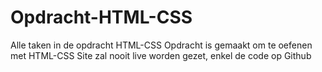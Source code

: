 # Opdracht-HTML-CSS
Alle taken in de opdracht HTML-CSS
Opdracht is gemaakt om te oefenen met HTML-CSS
Site zal nooit live worden gezet, enkel de code op Github
